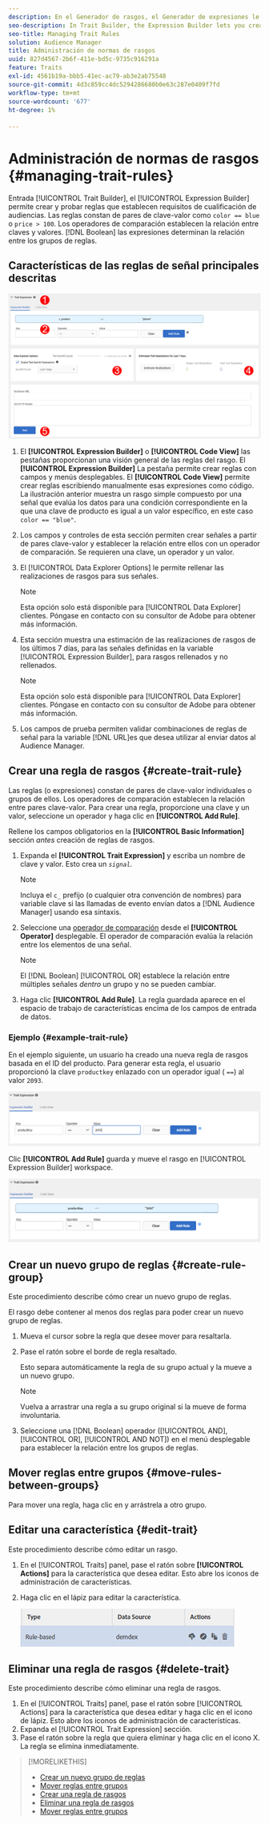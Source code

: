 ```yaml
---
description: En el Generador de rasgos, el Generador de expresiones le permite crear y probar reglas que establecen requisitos de cualificación de audiencias. Las reglas constan de pares de clave-valor como "color == azul" o "precio &gt; 100". Los operadores de comparación establecen la relación entre claves y valores. Las expresiones booleanas determinan la relación entre los grupos de reglas.
seo-description: In Trait Builder, the Expression Builder lets you create and test rules that establish audience qualification requirements. Rules consist of key-value pairs such as "color == blue" or "price &gt; 100". Comparison operators establish the relationship between keys and values. Boolean expressions determine the relationship between rule groups.
seo-title: Managing Trait Rules
solution: Audience Manager
title: Administración de normas de rasgos
uuid: 827d4567-2b6f-411e-bd5c-9735c916291a
feature: Traits
exl-id: 4561b19a-bbb5-41ec-ac79-ab3e2ab75548
source-git-commit: 4d3c859cc4dc5294286680b0e63c287e0409f7fd
workflow-type: tm+mt
source-wordcount: '677'
ht-degree: 1%

---
```


# Administración de normas de rasgos {#managing-trait-rules}

Entrada [!UICONTROL Trait Builder], el [!UICONTROL Expression Builder] permite crear y probar reglas que establecen requisitos de cualificación de audiencias. Las reglas constan de pares de clave-valor como `color == blue` o `price > 100`. Los operadores de comparación establecen la relación entre claves y valores. [!DNL Boolean] las expresiones determinan la relación entre los grupos de reglas.

<!-- c_tb_rules.xml -->

## Características de las reglas de señal principales descritas

![](assets/manage-trait-rules.png)

1. El **[!UICONTROL Expression Builder]** o **[!UICONTROL Code View]** las pestañas proporcionan una visión general de las reglas del rasgo. El **[!UICONTROL Expression Builder]** La pestaña permite crear reglas con campos y menús desplegables. El **[!UICONTROL Code View]** permite crear reglas escribiendo manualmente esas expresiones como código. La ilustración anterior muestra un rasgo simple compuesto por una señal que evalúa los datos para una condición correspondiente en la que una clave de producto es igual a un valor específico, en este caso `color == "blue"`.

1. Los campos y controles de esta sección permiten crear señales a partir de pares clave-valor y establecer la relación entre ellos con un operador de comparación. Se requieren una clave, un operador y un valor.
1. El [!UICONTROL Data Explorer Options] le permite rellenar las realizaciones de rasgos para sus señales.

   >[!NOTE]
   >
   >Esta opción solo está disponible para [!UICONTROL Data Explorer] clientes. Póngase en contacto con su consultor de Adobe para obtener más información.

1. Esta sección muestra una estimación de las realizaciones de rasgos de los últimos 7 días, para las señales definidas en la variable [!UICONTROL Expression Builder], para rasgos rellenados y no rellenados.

   >[!NOTE]
   >
   >Esta opción solo está disponible para [!UICONTROL Data Explorer] clientes. Póngase en contacto con su consultor de Adobe para obtener más información.

1. Los campos de prueba permiten validar combinaciones de reglas de señal para la variable [!DNL URL]es que desea utilizar al enviar datos al Audience Manager.

## Crear una regla de rasgos {#create-trait-rule}

Las reglas (o expresiones) constan de pares de clave-valor individuales o grupos de ellos. Los operadores de comparación establecen la relación entre pares clave-valor. Para crear una regla, proporcione una clave y un valor, seleccione un operador y haga clic en **[!UICONTROL Add Rule]**.

<!-- t_tb_create_rules.xml -->

Rellene los campos obligatorios en la **[!UICONTROL Basic Information]** sección *antes* creación de reglas de rasgos.

1. Expanda el **[!UICONTROL Trait Expression]** y escriba un nombre de clave y valor. Esto crea un *`signal`*.

   >[!NOTE]
   >
   >Incluya el `c_` prefijo (o cualquier otra convención de nombres) para variable clave si las llamadas de evento envían datos a [!DNL Audience Manager] usando esa sintaxis.

1. Seleccione una [operador de comparación](../../features/traits/trait-comparison-operators.md) desde el **[!UICONTROL Operator]** desplegable. El operador de comparación evalúa la relación entre los elementos de una señal.

   >[!NOTE]
   >
   >El [!DNL Boolean] [!UICONTROL OR] establece la relación entre múltiples señales *dentro* un grupo y no se pueden cambiar.

1. Haga clic **[!UICONTROL Add Rule]**. La regla guardada aparece en el espacio de trabajo de características encima de los campos de entrada de datos.

### Ejemplo {#example-trait-rule}

En el ejemplo siguiente, un usuario ha creado una nueva regla de rasgos basada en el ID del producto. Para generar esta regla, el usuario proporcionó la clave `productkey` enlazado con un operador igual ( `==`) al valor `2093`.

![](assets/tb_sample_rule1.png)

Clic **[!UICONTROL Add Rule]** guarda y mueve el rasgo en [!UICONTROL Expression Builder] workspace.

![](assets/tb_sample_rule2.png)

## Crear un nuevo grupo de reglas {#create-rule-group}

Este procedimiento describe cómo crear un nuevo grupo de reglas.

<!-- t_tb_new_rule_group.xml -->

El rasgo debe contener al menos dos reglas para poder crear un nuevo grupo de reglas.

1. Mueva el cursor sobre la regla que desee mover para resaltarla.
1. Pase el ratón sobre el borde de regla resaltado.

   Esto separa automáticamente la regla de su grupo actual y la mueve a un nuevo grupo.

   >[!NOTE]
   >
   >Vuelva a arrastrar una regla a su grupo original si la mueve de forma involuntaria.

1. Seleccione una [!DNL Boolean] operador ([!UICONTROL AND], [!UICONTROL OR], [!UICONTROL AND NOT]) en el menú desplegable para establecer la relación entre los grupos de reglas.

## Mover reglas entre grupos {#move-rules-between-groups}

Para mover una regla, haga clic en y arrástrela a otro grupo.

## Editar una característica {#edit-trait}

Este procedimiento describe cómo editar un rasgo.

<!-- t_tb_edit.xml -->

1. En el [!UICONTROL Traits] panel, pase el ratón sobre **[!UICONTROL Actions]** para la característica que desea editar. Esto abre los iconos de administración de características.
1. Haga clic en el lápiz para editar la característica.

   ![](assets/tb_edit_trait.png)

## Eliminar una regla de rasgos {#delete-trait}

Este procedimiento describe cómo eliminar una regla de rasgos.

<!-- t_tb_delete_rule.xml -->

1. En el [!UICONTROL Traits] panel, pase el ratón sobre [!UICONTROL Actions] para la característica que desea editar y haga clic en el icono de lápiz. Esto abre los iconos de administración de características.
1. Expanda el [!UICONTROL Trait Expression] sección.
1. Pase el ratón sobre la regla que quiera eliminar y haga clic en el icono X. La regla se elimina inmediatamente.

>[!MORELIKETHIS]
>
>* [Crear un nuevo grupo de reglas](../../features/traits/manage-trait-rules.md#create-rule-group)
>* [Mover reglas entre grupos](../../features/traits/manage-trait-rules.md#move-rules-between-groups)
>* [Crear una regla de rasgos](../../features/traits/manage-trait-rules.md#create-trait-rule)
>* [Eliminar una regla de rasgos](../../features/traits/manage-trait-rules.md#delete-trait)
>* [Mover reglas entre grupos](../../features/traits/manage-trait-rules.md#move-rules-between-groups)

